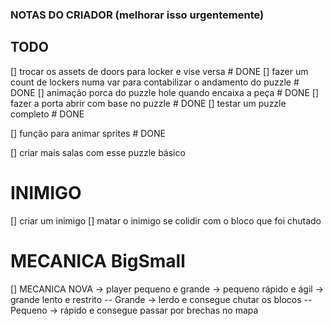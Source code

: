 ### NOTAS DO CRIADOR (melhorar isso urgentemente)

## TODO
[] trocar os assets de doors para locker e vise versa # DONE
[] fazer um count de lockers numa var para contabilizar o andamento do puzzle # DONE
[] animação porca do puzzle hole quando encaixa a peça # DONE
[] fazer a porta abrir com base no puzzle # DONE
[] testar um puzzle completo # DONE

[] função para animar sprites # DONE

[] criar mais salas com esse puzzle básico

# INIMIGO
[] criar um inimigo 
[] matar o inimigo se colidir com o bloco que foi chutado

# MECANICA BigSmall
[] MECANICA NOVA -> player pequeno e grande -> pequeno rápido e ágil -> grande lento e restrito
-- Grande -> lerdo e consegue chutar os blocos
-- Pequeno -> rápido e consegue passar por brechas no mapa
